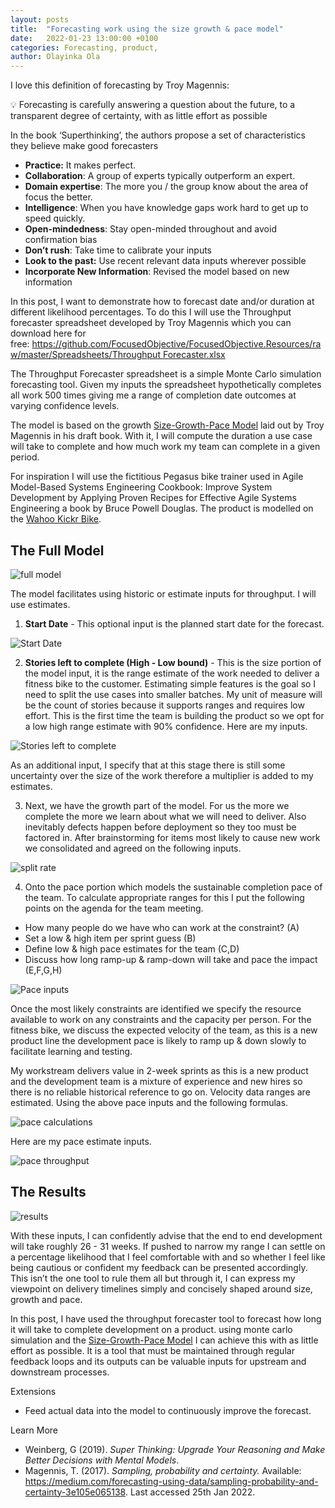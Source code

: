 ```yaml
---
layout: posts
title:  "Forecasting work using the size growth & pace model"
date:   2022-01-23 13:00:00 +0100
categories: Forecasting, product,
author: Olayinka Ola
---
```


I love this definition of forecasting by Troy Magennis:

<aside>
💡 Forecasting is carefully answering a question about the future, to a transparent degree of certainty, with as little effort as possible
</aside>

In the book ‘Superthinking’, the authors propose a set of characteristics they believe make good forecasters

- **Practice:** It makes perfect.
- **Collaboration**: A group of experts typically outperform an expert.
- **Domain expertise**: The more you / the group know about the area of focus the better.
- **Intelligence**: When you have knowledge gaps work hard to get up to speed quickly.
- **Open-mindedness**: Stay open-minded throughout and avoid confirmation bias
- **Don’t rush**: Take time to calibrate your inputs
- **Look to the past:** Use recent relevant data inputs wherever possible
- **Incorporate New Information**: Revised the model based on new information

In this post, I want to demonstrate how to forecast date and/or duration at different likelihood percentages. To do this I will use the Throughput forecaster spreadsheet developed by Troy Magennis which you can download here for free: [https://github.com/FocusedObjective/FocusedObjective.Resources/raw/master/Spreadsheets/Throughput Forecaster.xlsx](https://github.com/FocusedObjective/FocusedObjective.Resources/raw/master/Spreadsheets/Throughput%20Forecaster.xlsx)

The Throughput Forecaster spreadsheet is a simple Monte Carlo simulation forecasting tool. Given my inputs the spreadsheet hypothetically completes all work 500 times giving me a range of completion date outcomes at varying confidence levels.

The model is based on the growth [Size-Growth-Pace Model](https://medium.com/forecasting-using-data/size-growth-pace-model-b6bbf73249c8) laid out by Troy Magennis in his draft book. With it, I will compute the duration a use case will take to complete and how much work my team can complete in a given period.

For inspiration I will use the fictitious Pegasus bike trainer used in Agile Model-Based Systems Engineering Cookbook: Improve System Development by Applying Proven Recipes for Effective Agile Systems Engineering a book by Bruce Powell Douglas. The product is modelled on the [Wahoo Kickr Bike](https://uk.wahoofitness.com/devices/indoor-cycling/smart-bikes).

## The Full Model
<img src="{{ site.url }}{{ site.baseurl }}/assets/images/The Full Model.png" alt="full model">

The model facilitates using historic or estimate inputs for throughput. I will use estimates.

1. **Start Date** - This optional input is the planned start date for the forecast.

<img src="{{ site.url }}{{ site.baseurl }}/assets/images/Start Date.png" alt="Start Date">

2. **Stories left to complete (High - Low bound)** - This is the size portion of the model input, it is the range estimate of the work needed to deliver a fitness bike to the customer. Estimating simple features is the goal so I need to split the use cases into smaller batches. My unit of measure will be the count of stories because it supports ranges and requires low effort. This is the first time the team is building the product so we opt for a low high range estimate with 90% confidence. Here are my inputs.

<img src="{{ site.url }}{{ site.baseurl }}/assets/images/Stories left to complete.png" alt="Stories left to complete">

As an additional input, I specify that at this stage there is still some uncertainty over the size of the work therefore a multiplier is added to my estimates.

3. Next, we have the growth part of the model. For us the more we complete the more we learn about what we will need to deliver. Also inevitably defects happen before deployment so they too must be factored in. After brainstorming for items most likely to cause new work we consolidated and agreed on the following inputs.

<img src="{{ site.url }}{{ site.baseurl }}/assets/images/split rate.png" alt="split rate">

4. Onto the pace portion which models the sustainable completion pace of the team. To calculate appropriate ranges for this I put the following points on the agenda for the team meeting.

- How many people do we have who can work at the constraint? (A)
- Set a low & high item per sprint guess (B)
- Define low & high pace estimates for the team (C,D)
- Discuss how long ramp-up & ramp-down will take and pace the impact (E,F,G,H)

<img src="{{ site.url }}{{ site.baseurl }}/assets/images/Pace inputs.png" alt="Pace inputs">

Once the most likely constraints are identified we specify the resource available to work on any constraints and the capacity per person. For the fitness bike, we discuss the expected velocity of the team, as this is a new product line the development pace is likely to ramp up & down slowly to facilitate learning and testing.

My workstream delivers value in 2-week sprints as this is a new product and the development team is a mixture of experience and new hires so there is no reliable historical reference to go on. Velocity data ranges are estimated. Using the above pace inputs and the following formulas.

<img src="{{ site.url }}{{ site.baseurl }}/assets/images/pace calculations.png" alt="pace calculations">

Here are my pace estimate inputs.

<img src="{{ site.url }}{{ site.baseurl }}/assets/images/pace throughput.png" alt="pace throughput">

## The Results
<img src="{{ site.url }}{{ site.baseurl }}/assets/images/results.png" alt="results">

With these inputs, I can confidently advise that the end to end development will take roughly 26 - 31 weeks. If pushed to narrow my range I can settle on a percentage likelihood that I feel comfortable with and so whether I feel like being cautious or confident my feedback can be presented accordingly. This isn’t the one tool to rule them all but through it, I can express my viewpoint on delivery timelines simply and concisely shaped around size, growth and pace.

In this post, I have used the throughput forecaster tool to forecast how long it will take to complete development on a product. using monte carlo simulation and the [Size-Growth-Pace Model](https://medium.com/forecasting-using-data/size-growth-pace-model-b6bbf73249c8) I can achieve this with as little effort as possible. It is a tool that must be maintained through regular feedback loops and its outputs can be valuable inputs for upstream and downstream processes.

Extensions
- Feed actual data into the model to continuously improve the forecast.

Learn More

- Weinberg, G (2019). *Super Thinking: Upgrade Your Reasoning and Make Better Decisions with Mental Models*.
- Magennis, T. (2017). *Sampling, probability and certainty.* Available: https://medium.com/forecasting-using-data/sampling-probability-and-certainty-3e105e065138. Last accessed 25th Jan 2022.
